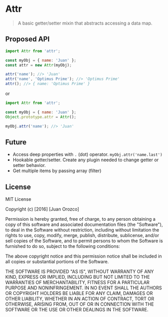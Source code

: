 # Attr

> A basic getter/setter mixin that abstracts accessing a data map.

## Proposed API

```javascript
import Attr from 'attr';

const myObj = { name: 'Juan' };
const attr = new Attr(myObj);

attr('name'); //> 'Juan'
attr('name', 'Optimus Prime'); //> 'Optimus Prime'
attr(); //> { name: 'Optimus Prime' }
```

or

```javascript
import Attr from 'attr';

const myObj = { name: 'Juan' };
Object.prototype.attr = Attr();

myObj.attr('name'); //> 'Juan'
```

## Future

- Access deep properties with `.` (dot) operator. `myObj.attr('name.last')`
- Hookable getter/setter. Create any plugin needed to change getter or setter behavior.
- Get multiple items by passing array (filter)


## License

MIT License

Copyright (c) [2016] [Juan Orozco]

Permission is hereby granted, free of charge, to any person obtaining a copy
of this software and associated documentation files (the "Software"), to deal
in the Software without restriction, including without limitation the rights
to use, copy, modify, merge, publish, distribute, sublicense, and/or sell
copies of the Software, and to permit persons to whom the Software is
furnished to do so, subject to the following conditions:

The above copyright notice and this permission notice shall be included in all
copies or substantial portions of the Software.

THE SOFTWARE IS PROVIDED "AS IS", WITHOUT WARRANTY OF ANY KIND, EXPRESS OR
IMPLIED, INCLUDING BUT NOT LIMITED TO THE WARRANTIES OF MERCHANTABILITY,
FITNESS FOR A PARTICULAR PURPOSE AND NONINFRINGEMENT. IN NO EVENT SHALL THE
AUTHORS OR COPYRIGHT HOLDERS BE LIABLE FOR ANY CLAIM, DAMAGES OR OTHER
LIABILITY, WHETHER IN AN ACTION OF CONTRACT, TORT OR OTHERWISE, ARISING FROM,
OUT OF OR IN CONNECTION WITH THE SOFTWARE OR THE USE OR OTHER DEALINGS IN THE
SOFTWARE.
